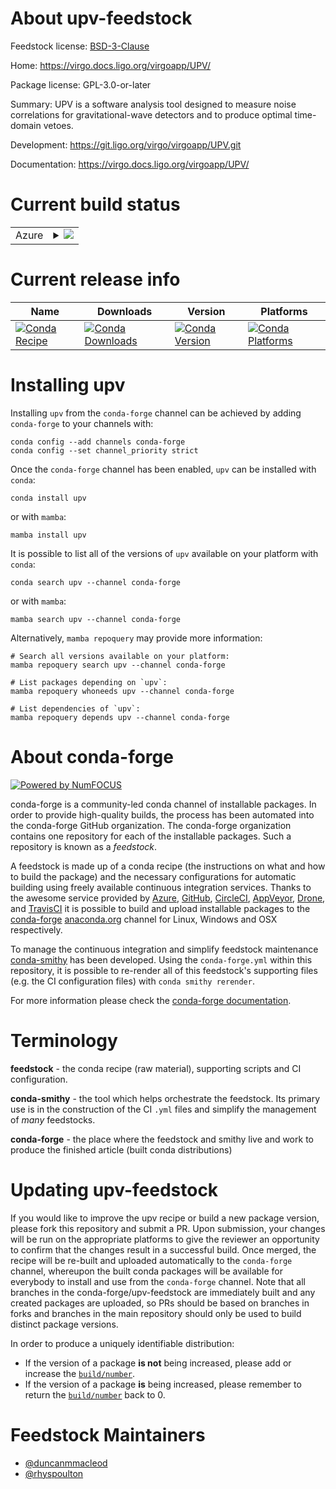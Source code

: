 About upv-feedstock
===================

Feedstock license: [BSD-3-Clause](https://github.com/conda-forge/upv-feedstock/blob/main/LICENSE.txt)

Home: https://virgo.docs.ligo.org/virgoapp/UPV/

Package license: GPL-3.0-or-later

Summary: UPV is a software analysis tool designed to measure noise correlations for gravitational-wave detectors and to produce optimal time-domain vetoes.

Development: https://git.ligo.org/virgo/virgoapp/UPV.git

Documentation: https://virgo.docs.ligo.org/virgoapp/UPV/

Current build status
====================


<table>
    
  <tr>
    <td>Azure</td>
    <td>
      <details>
        <summary>
          <a href="https://dev.azure.com/conda-forge/feedstock-builds/_build/latest?definitionId=15095&branchName=main">
            <img src="https://dev.azure.com/conda-forge/feedstock-builds/_apis/build/status/upv-feedstock?branchName=main">
          </a>
        </summary>
        <table>
          <thead><tr><th>Variant</th><th>Status</th></tr></thead>
          <tbody><tr>
              <td>linux_64</td>
              <td>
                <a href="https://dev.azure.com/conda-forge/feedstock-builds/_build/latest?definitionId=15095&branchName=main">
                  <img src="https://dev.azure.com/conda-forge/feedstock-builds/_apis/build/status/upv-feedstock?branchName=main&jobName=linux&configuration=linux%20linux_64_" alt="variant">
                </a>
              </td>
            </tr><tr>
              <td>osx_64</td>
              <td>
                <a href="https://dev.azure.com/conda-forge/feedstock-builds/_build/latest?definitionId=15095&branchName=main">
                  <img src="https://dev.azure.com/conda-forge/feedstock-builds/_apis/build/status/upv-feedstock?branchName=main&jobName=osx&configuration=osx%20osx_64_" alt="variant">
                </a>
              </td>
            </tr><tr>
              <td>osx_arm64</td>
              <td>
                <a href="https://dev.azure.com/conda-forge/feedstock-builds/_build/latest?definitionId=15095&branchName=main">
                  <img src="https://dev.azure.com/conda-forge/feedstock-builds/_apis/build/status/upv-feedstock?branchName=main&jobName=osx&configuration=osx%20osx_arm64_" alt="variant">
                </a>
              </td>
            </tr>
          </tbody>
        </table>
      </details>
    </td>
  </tr>
</table>

Current release info
====================

| Name | Downloads | Version | Platforms |
| --- | --- | --- | --- |
| [![Conda Recipe](https://img.shields.io/badge/recipe-upv-green.svg)](https://anaconda.org/conda-forge/upv) | [![Conda Downloads](https://img.shields.io/conda/dn/conda-forge/upv.svg)](https://anaconda.org/conda-forge/upv) | [![Conda Version](https://img.shields.io/conda/vn/conda-forge/upv.svg)](https://anaconda.org/conda-forge/upv) | [![Conda Platforms](https://img.shields.io/conda/pn/conda-forge/upv.svg)](https://anaconda.org/conda-forge/upv) |

Installing upv
==============

Installing `upv` from the `conda-forge` channel can be achieved by adding `conda-forge` to your channels with:

```
conda config --add channels conda-forge
conda config --set channel_priority strict
```

Once the `conda-forge` channel has been enabled, `upv` can be installed with `conda`:

```
conda install upv
```

or with `mamba`:

```
mamba install upv
```

It is possible to list all of the versions of `upv` available on your platform with `conda`:

```
conda search upv --channel conda-forge
```

or with `mamba`:

```
mamba search upv --channel conda-forge
```

Alternatively, `mamba repoquery` may provide more information:

```
# Search all versions available on your platform:
mamba repoquery search upv --channel conda-forge

# List packages depending on `upv`:
mamba repoquery whoneeds upv --channel conda-forge

# List dependencies of `upv`:
mamba repoquery depends upv --channel conda-forge
```


About conda-forge
=================

[![Powered by
NumFOCUS](https://img.shields.io/badge/powered%20by-NumFOCUS-orange.svg?style=flat&colorA=E1523D&colorB=007D8A)](https://numfocus.org)

conda-forge is a community-led conda channel of installable packages.
In order to provide high-quality builds, the process has been automated into the
conda-forge GitHub organization. The conda-forge organization contains one repository
for each of the installable packages. Such a repository is known as a *feedstock*.

A feedstock is made up of a conda recipe (the instructions on what and how to build
the package) and the necessary configurations for automatic building using freely
available continuous integration services. Thanks to the awesome service provided by
[Azure](https://azure.microsoft.com/en-us/services/devops/), [GitHub](https://github.com/),
[CircleCI](https://circleci.com/), [AppVeyor](https://www.appveyor.com/),
[Drone](https://cloud.drone.io/welcome), and [TravisCI](https://travis-ci.com/)
it is possible to build and upload installable packages to the
[conda-forge](https://anaconda.org/conda-forge) [anaconda.org](https://anaconda.org/)
channel for Linux, Windows and OSX respectively.

To manage the continuous integration and simplify feedstock maintenance
[conda-smithy](https://github.com/conda-forge/conda-smithy) has been developed.
Using the ``conda-forge.yml`` within this repository, it is possible to re-render all of
this feedstock's supporting files (e.g. the CI configuration files) with ``conda smithy rerender``.

For more information please check the [conda-forge documentation](https://conda-forge.org/docs/).

Terminology
===========

**feedstock** - the conda recipe (raw material), supporting scripts and CI configuration.

**conda-smithy** - the tool which helps orchestrate the feedstock.
                   Its primary use is in the construction of the CI ``.yml`` files
                   and simplify the management of *many* feedstocks.

**conda-forge** - the place where the feedstock and smithy live and work to
                  produce the finished article (built conda distributions)


Updating upv-feedstock
======================

If you would like to improve the upv recipe or build a new
package version, please fork this repository and submit a PR. Upon submission,
your changes will be run on the appropriate platforms to give the reviewer an
opportunity to confirm that the changes result in a successful build. Once
merged, the recipe will be re-built and uploaded automatically to the
`conda-forge` channel, whereupon the built conda packages will be available for
everybody to install and use from the `conda-forge` channel.
Note that all branches in the conda-forge/upv-feedstock are
immediately built and any created packages are uploaded, so PRs should be based
on branches in forks and branches in the main repository should only be used to
build distinct package versions.

In order to produce a uniquely identifiable distribution:
 * If the version of a package **is not** being increased, please add or increase
   the [``build/number``](https://docs.conda.io/projects/conda-build/en/latest/resources/define-metadata.html#build-number-and-string).
 * If the version of a package **is** being increased, please remember to return
   the [``build/number``](https://docs.conda.io/projects/conda-build/en/latest/resources/define-metadata.html#build-number-and-string)
   back to 0.

Feedstock Maintainers
=====================

* [@duncanmmacleod](https://github.com/duncanmmacleod/)
* [@rhyspoulton](https://github.com/rhyspoulton/)

